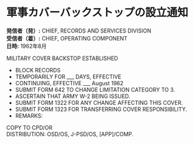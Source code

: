 # 軍事カバーバックストップの設立通知

**発信者（発）:** CHIEF, RECORDS AND SERVICES DIVISION  
**受信者（着）:** CHIEF, OPERATING COMPONENT  
**日時:** 1962年8月  

MILITARY COVER BACKSTOP ESTABLISHED

- BLOCK RECORDS
- TEMPORARILY FOR ___ DAYS, EFFECTIVE
- CONTINUING, EFFECTIVE ___ August 1962
- SUBMIT FORM 642 TO CHANGE LIMITATION CATEGORY TO 3.
- ASCERTAIN THAT ARMY W-2 BEING ISSUED.
- SUBMIT FORM 1322 FOR ANY CHANGE AFFECTING THIS COVER.
- SUBMIT FORM 1323 FOR TRANSFERRING COVER RESPONSIBILITY.
- REMARKS: 

COPY TO CPD/OR  
DISTRIBUTION: OSD/OS, J-PSD/OS, [APP]/COMP.